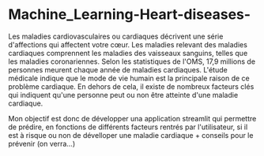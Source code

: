 # Machine_Learning-Heart-diseases-

Les maladies cardiovasculaires ou cardiaques décrivent une série d'affections qui affectent votre cœur. Les maladies relevant des maladies cardiaques comprennent les maladies des vaisseaux sanguins, telles que les maladies coronariennes. Selon les statistiques de l'OMS, 17,9 millions de personnes meurent chaque année de maladies cardiaques. L'étude médicale indique que le mode de vie humain est la principale raison de ce problème cardiaque. En dehors de cela, il existe de nombreux facteurs clés qui indiquent qu'une personne peut ou non être atteinte d'une maladie cardiaque.

Mon objectif est donc de développer una application streamlit qui permettre de prédire, en fonctions de différents facteurs rentrés par l'utilisateur, si il est à risque ou non de dévelloper une maladie cardiaque + conseils pour le prévenir (on verra...)